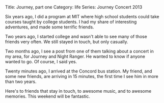 Title: Journey, part one
Category: life
Series: Journey Concert 2013

Six years ago, I did a program at MIT where high school students could take courses taught by college students.
I had my share of interesting adventures, and made some terrific friends.

Two years ago, I started college and wasn't able to see many of those friends very often.
We still stayed in touch, but only casually.

Two months ago, I see a post from one of them talking about a concert in my area, for Journey and Night Ranger.
He wanted to know if anyone wanted to go. Of course, I said yes.

Twenty minutes ago, I arrived at the Concord bus station.
My friend, and some new friends, are arriving in 15 minutes, the first time I see him in more than two years.

Here's to friends that stay in touch, to awesome music, and to awesome memories.
This weekend will be fantastic.
